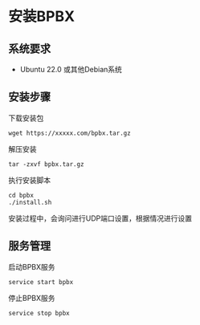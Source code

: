 # 安装BPBX

## 系统要求

  * Ubuntu 22.0 或其他Debian系统



## 安装步骤

下载安装包

```shell
wget https://xxxxx.com/bpbx.tar.gz
```



解压安装

```shell
tar -zxvf bpbx.tar.gz
```



执行安装脚本

```
cd bpbx
./install.sh
```

安装过程中，会询问进行UDP端口设置，根据情况进行设置



## 服务管理

启动BPBX服务

```shell
service start bpbx
```

停止BPBX服务

```shell
service stop bpbx
```





